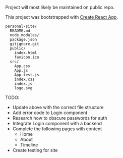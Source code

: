Project will most likely be maintained on public repo.

This project was bootstrapped with [Create React App](https://github.com/facebookincubator/create-react-app).



```
personal-site/
  README.md
  node_modules/
  package.json
  gitignore.git
  public/
    index.html
    favicon.ico
  src/
    App.css
    App.js
    App.test.js
    index.css
    index.js
    logo.svg
```

TODO: 
* Update above with the correct file structure 
* Add error code to Login component
* Research how to obscure passwords for auth
* Integrate Login component with a backend
* Complete the following pages with content
  * Home
  * About
  * Timeline
* Create testing for site
